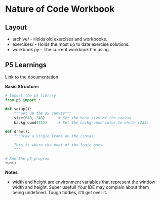 # Nature of Code Workbook

## Layout

- archive/ - Holds old exercises and workbooks.
- exercises/ - Holds the most up to date exercise solutions.
- workbook.py - The current workbook I'm using.

## P5 Learnings

[Link to the documentation](https://p5.readthedocs.io/en/latest/reference/index.html)

**Basic Structure:**
```python
# Import the p5 library
from p5 import *

def setup():
    """Set up the p5 canvas"""
    size(640, 240)      # Set the base size of the canvas
    background(255)     # Set the background color to white (255)

def draw():
    """Draw a single frame on the canvas.

    This is where the meat of the logic goes
    """

# Run the p5 program
run()
```

**Notes**
- width and height are environment variables that represent the window width
  and height. Super useful! Your IDE may complain about them being undefined.
  Tough tiddies, it'll get over it.
